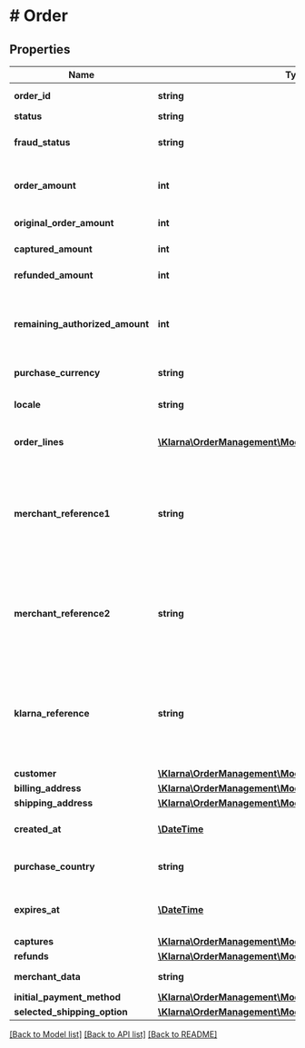 # # Order

## Properties

Name | Type | Description | Notes
------------ | ------------- | ------------- | -------------
**order_id** | **string** | The unique order ID. Cannot be longer than 255 characters. | [optional]
**status** | **string** | The order status. | [optional]
**fraud_status** | **string** | Fraud status for the order. Either ACCEPTED, PENDING or REJECTED. | [optional]
**order_amount** | **int** | The order amount in minor units. That is the smallest currency unit available such as cent or penny. | [optional]
**original_order_amount** | **int** | The original order amount. In minor units. | [optional]
**captured_amount** | **int** | The total amount of all captures. In minor units. | [optional]
**refunded_amount** | **int** | The total amount of refunded for this order. In minor units. | [optional]
**remaining_authorized_amount** | **int** | The remaining authorized amount for this order. To increase the &#x60;remaining_authorized_amount&#x60; the &#x60;order_amount&#x60; needs to be increased. | [optional]
**purchase_currency** | **string** | The currency for this order. Specified in ISO 4217 format. | [optional]
**locale** | **string** | The customers locale. Specified according to RFC 1766. | [optional]
**order_lines** | [**\Klarna\OrderManagement\Model\OrderLine[]**](OrderLine.md) | An array of order_line objects. Each line represents one item in the cart. | [optional]
**merchant_reference1** | **string** | The order number that the merchant should assign to the order. This is how a customer would reference the purchase they made. If supplied, it is labeled as the Order Number within post purchase communications as well as the Klarna App. | [optional]
**merchant_reference2** | **string** | Can be used to store your internal reference to the order. This is generally an internal reference number that merchants use as alternate identifier that matches their internal ERP or Order Management system. | [optional]
**klarna_reference** | **string** | A Klarna generated reference that is shorter than the Klarna Order Id and is used as a customer friendly reference. It is most often used as a reference when Klarna is communicating with the customer with regard to payment statuses. | [optional]
**customer** | [**\Klarna\OrderManagement\Model\Customer**](Customer.md) |  | [optional]
**billing_address** | [**\Klarna\OrderManagement\Model\Address**](Address.md) |  | [optional]
**shipping_address** | [**\Klarna\OrderManagement\Model\Address**](Address.md) |  | [optional]
**created_at** | [**\DateTime**](\DateTime.md) | The time for the purchase. Formatted according to ISO 8601. | [optional]
**purchase_country** | **string** | The purchase country. Formatted according to ISO 3166-1 alpha-2. | [optional]
**expires_at** | [**\DateTime**](\DateTime.md) | Order expiration time. The order can only be captured until this time. Formatted according to ISO 8601. | [optional]
**captures** | [**\Klarna\OrderManagement\Model\Capture[]**](Capture.md) | List of captures for this order. | [optional]
**refunds** | [**\Klarna\OrderManagement\Model\Refund[]**](Refund.md) | List of refunds for this order. | [optional]
**merchant_data** | **string** | Text field for storing data about the order. Set at order creation. | [optional]
**initial_payment_method** | [**\Klarna\OrderManagement\Model\InitialPaymentMethodDto**](InitialPaymentMethodDto.md) |  | [optional]
**selected_shipping_option** | [**\Klarna\OrderManagement\Model\SelectedShippingOptionDto**](SelectedShippingOptionDto.md) |  | [optional]

[[Back to Model list]](../../README.md#models) [[Back to API list]](../../README.md#endpoints) [[Back to README]](../../README.md)
